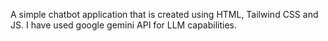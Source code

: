 A simple chatbot application that is created using HTML, Tailwind CSS and JS. I have used google gemini API for LLM capabilities.
